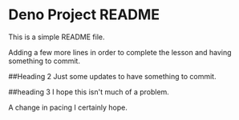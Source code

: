 # Deno Project README

This is a simple README file. 

Adding a few more lines in order to complete
the lesson and having something to commit. 

##Heading 2 
Just some updates to have something to commit. 

##heading 3 
I hope this isn't much of a problem.  

A change in pacing I certainly hope. 